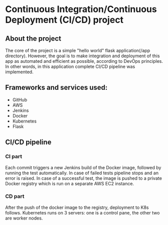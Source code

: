 # Continuous Integration/Continuous Deployment (CI/CD) project
## About the project
The core of the project is a simple "hello world" flask application(/app directory). 
However, the goal is to make integration and deployment of this app as automated and 
efficient as possible, according to DevOps principles. In other words, in this 
application complete CI/CD pipeline was implemented.
## Frameworks and services used:
* GitHub
* AWS
* Jenkins
* Docker
* Kubernetes
* Flask
## CI/CD pipeline
### CI part
Each commit triggers a new Jenkins build of the Docker image, followed by running 
the test automatically. In case of failed tests pipeline stops and an error is raised. 
In case of a successful test, the image is pushed to a private Docker registry which
is run on a separate AWS EC2 instance.
### CD part
After the push of the docker image to the registry, deployment to K8s follows. 
Kubernetes runs on 3 servers: one is a control pane, the other two are worker nodes.